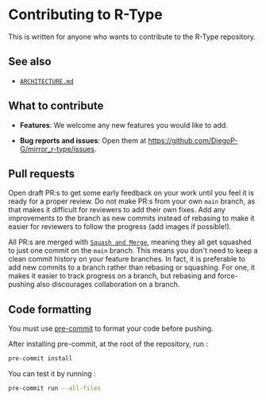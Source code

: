 # Contributing to R-Type
This is written for anyone who wants to contribute to the R-Type repository.

## See also
* [`ARCHITECTURE.md`](ARCHITECTURE.md)

## What to contribute
* **Features**: We welcome any new features you would like to add.

* **Bug reports and issues**: Open them at <https://github.com/DiegoP-G/mirror_r-type/issues>.


## Pull requests

Open draft PR:s to get some early feedback on your work until you feel it is ready for a proper review.
Do not make PR:s from your own `main` branch, as that makes it difficult for reviewers to add their own fixes.
Add any improvements to the branch as new commits instead of rebasing to make it easier for reviewers to follow the progress (add images if possible!).

All PR:s are merged with [`Squash and Merge`](https://docs.github.com/en/pull-requests/collaborating-with-pull-requests/incorporating-changes-from-a-pull-request/about-pull-request-merges#squash-and-merge-your-commits), meaning they all get squashed to just one commit on the `main` branch. This means you don't need to keep a clean commit history on your feature branches. In fact, it is preferable to add new commits to a branch rather than rebasing or squashing. For one, it makes it easier to track progress on a branch, but rebasing and force-pushing also discourages collaboration on a branch.

## Code formatting
You must use [pre-commit](https://pre-commit.com/) to format your code before pushing.

After installing pre-commit, at the root of the repository, run :
```bash
pre-commit install
```

You can test it by running :
```bash
pre-commit run --all-files
```